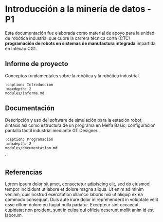 # Introducción a la minería de datos - P1

Esta documentación fue elaborada como material de apoyo para la unidad de robótica industrial que cubre la carrera técnica corta (CTC) **programación de robots en sistemas de manufactura integrada** impartida en Intecap CG1.

## Informe de proyecto 

Conceptos fundamentales sobre la robótica y la robótica industrial.

```{toctree}
:caption: Introducción
:maxdepth: 2
modules/informe.md
```
## Documentación

Descripción y uso del software de simulación para la estación robot; sintaxis así como estructura de un programa en Melfa Basic; configuración pantalla táctil industrial mediante GT Designer.

```{toctree}
:caption: Programación
:maxdepth: 2
modules/documentation.md
```
`` 

## Referencias

Lorem ipsum dolor sit amet, consectetur adipiscing elit, sed do eiusmod tempor incididunt ut labore et dolore magna aliqua. Ut enim ad minim veniam, quis nostrud exercitation ullamco laboris nisi ut aliquip ex ea commodo consequat. Duis aute irure dolor in reprehenderit in voluptate velit esse cillum dolore eu fugiat nulla pariatur. Excepteur sint occaecat cupidatat non proident, sunt in culpa qui officia deserunt mollit anim id est laborum.

<!-- # Índice y Contenido

* :ref:`genindex`
* :ref:`modindex`
* :ref:`search`
 -->

